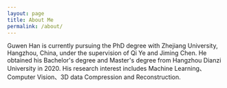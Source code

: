 ```yaml
---
layout: page
title: About Me
permalink: /about/
---
```

Guwen Han is currently pursuing the PhD degree with Zhejiang University, Hangzhou, China, under the supervision of Qi Ye and Jiming Chen. He obtained his Bachelor's degree and Master's degree from Hangzhou  Dianzi University in 2020.  His research interest includes Machine Learning、Computer Vision、3D data Compression and Reconstruction.   
<br>

